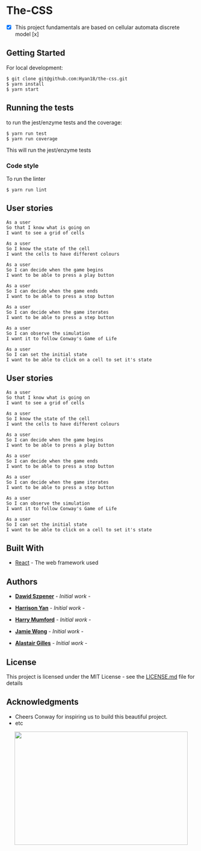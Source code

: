 <!-- [![Build Status](https://travis-ci.org/Hyan18/the-css.svg?branch=master)](https://travis-ci.org/Hyan18/the-css)
[![Maintainability](https://api.codeclimate.com/v1/badges/a82bed84d0c95cae9565/maintainability)](https://codeclimate.com/github/Hyan18/the-css/maintainability) -->

# The-CSS

- [x] This project fundamentals are based on cellular automata discrete model [x]

## Getting Started

For local development:

```
$ git clone git@github.com:Hyan18/the-css.git
$ yarn install
$ yarn start
```

## Running the tests

to run the jest/enzyme tests and the coverage:

```
$ yarn run test
$ yarn run coverage
```

This will run the jest/enzyme tests

### Code style

To run the linter

```
$ yarn run lint
```
## User stories

```
As a user
So that I know what is going on
I want to see a grid of cells

As a user
So I know the state of the cell
I want the cells to have different colours

As a user
So I can decide when the game begins
I want to be able to press a play button

As a user
So I can decide when the game ends
I want to be able to press a stop button

As a user
So I can decide when the game iterates
I want to be able to press a step button

As a user
So I can observe the simulation
I want it to follow Conway's Game of Life

As a user
So I can set the initial state
I want to be able to click on a cell to set it's state
```

## User stories

```
As a user
So that I know what is going on
I want to see a grid of cells

As a user
So I know the state of the cell
I want the cells to have different colours

As a user
So I can decide when the game begins
I want to be able to press a play button

As a user
So I can decide when the game ends
I want to be able to press a stop button

As a user
So I can decide when the game iterates
I want to be able to press a step button

As a user
So I can observe the simulation
I want it to follow Conway's Game of Life

As a user
So I can set the initial state
I want to be able to click on a cell to set it's state
```

## Built With

* [React](https://reactjs.org/) - The web framework used

## Authors


* **[Dawid Szpener](https://github.com/DawidSzpener)** - *Initial work* - 


* **[Harrison Yan](https://github.com/Hyan18)** - *Initial work* - 


* **[Harry Mumford](https://github.com/HarryMumford)** - *Initial work* - 


* **[Jamie Wong](https://github.com/Jamie95187)** - *Initial work* - 


* **[Alastair Gilles](https://github.com/ffgi-es)** - *Initial work* - 



## License

This project is licensed under the MIT License - see the [LICENSE.md](LICENSE.md) file for details

## Acknowledgments

* Cheers Conway for inspiring us to build this beautiful project.
* etc

<p align="center">
  <img width="460" height="300" src="https://i.imgur.com/145qmP7.png">
</p>
